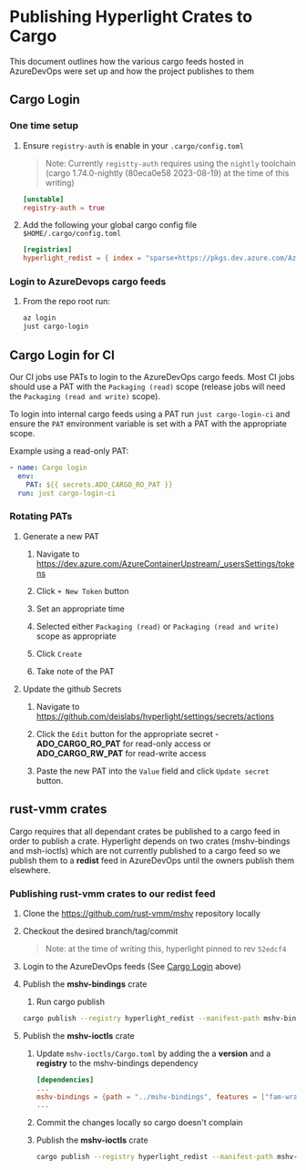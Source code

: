 # Publishing Hyperlight Crates to Cargo

This document outlines how the various cargo feeds hosted in AzureDevOps were set up and how the project publishes to them

## Cargo Login

### One time setup

1. Ensure `registry-auth` is enable in your `.cargo/config.toml`

   > Note: Currently `registty-auth` requires using the `nightly` toolchain (cargo 1.74.0-nightly (80eca0e58 2023-08-19) at the time of this writing)

    ```toml
    [unstable]
    registry-auth = true
    ```

1. Add the following your global cargo config file `$HOME/.cargo/config.toml`

    ```toml
    [registries]
    hyperlight_redist = { index = "sparse+https://pkgs.dev.azure.com/AzureContainerUpstream/hyperlight/_packaging/hyperlight_redist/Cargo/index/" }
    ```

### Login to AzureDevops cargo feeds

1. From the repo root run:

    ```bash
    az login
    just cargo-login
    ```

## Cargo Login for CI

Our CI jobs use PATs to login to the AzureDevOps cargo feeds.
Most CI jobs should use a PAT with the `Packaging (read)` scope (release jobs will need the `Packaging (read and write)` scope).

To login into internal cargo feeds using a PAT run `just cargo-login-ci` and ensure the `PAT` environment variable is set with a PAT with the appropriate scope.

Example using a read-only PAT:

```yaml
- name: Cargo login
  env:
    PAT: ${{ secrets.ADO_CARGO_RO_PAT }}
  run: just cargo-login-ci
```

### Rotating PATs

1. Generate a new PAT

    1. Navigate to https://dev.azure.com/AzureContainerUpstream/_usersSettings/tokens

    1. Click `+ New Token` button

    1. Set an appropriate time

    1. Selected either `Packaging (read)` or `Packaging (read and write)` scope as appropriate

    1. Click `Create`

    1. Take note of the PAT

1. Update the github Secrets

    1. Navigate to https://github.com/deislabs/hyperlight/settings/secrets/actions

    1. Click the `Edit` button for the appropriate secret - **ADO_CARGO_RO_PAT** for read-only access or **ADO_CARGO_RW_PAT** for read-write access

    1. Paste the new PAT into the `Value` field and click `Update secret` button.

## rust-vmm crates

Cargo requires that all dependant crates be published to a cargo feed in order to publish a crate.
Hyperlight depends on two crates (mshv-bindings and msh-ioctls) which are not currently published to a cargo feed so we publish them to a **redist** feed in AzureDevOps until the owners publish them elsewhere.

### Publishing rust-vmm crates to our **redist** feed

1. Clone the https://github.com/rust-vmm/mshv repository locally

1. Checkout the desired branch/tag/commit

    > Note: at the time of writing this, hyperlight pinned to rev `52edcf4`

1. Login to the AzureDevOps feeds (See [Cargo Login](#cargo-login) above)

1. Publish the **mshv-bindings** crate

    1. Run cargo publish

    ```bash
    cargo publish --registry hyperlight_redist --manifest-path mshv-bindings/Cargo.toml
    ```

1. Publish the **mshv-ioctls** crate

    1. Update `mshv-ioctls/Cargo.toml` by adding the a **version** and a **registry** to the mshv-bindings dependency

        ```toml
        [dependencies]
        ...
        mshv-bindings = {path = "../mshv-bindings", features = ["fam-wrappers"], version="*", registry="hyperlight_redist" }
        ...
        ```

    1. Commit the changes locally so cargo doesn't complain

    1. Publish the **mshv-ioctls** crate

        ```bash
        cargo publish --registry hyperlight_redist --manifest-path mshv-ioctls/Cargo.toml 
        ```
